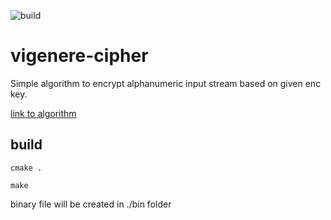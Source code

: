 ![build](https://github.com/ilyasf/vigenere-cipher/actions/workflows/cmake.yml/badge.svg)

# vigenere-cipher

Simple algorithm to encrypt alphanumeric input stream based on given enc key.

[link to algorithm](https://en.wikipedia.org/wiki/Vigen%C3%A8re_cipher)

## build

`cmake .`

`make`

binary file will be created in ./bin folder
